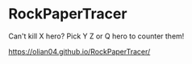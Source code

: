 # RockPaperTracer
Can't kill X hero? Pick Y Z or Q hero to counter them!

https://olian04.github.io/RockPaperTracer/
